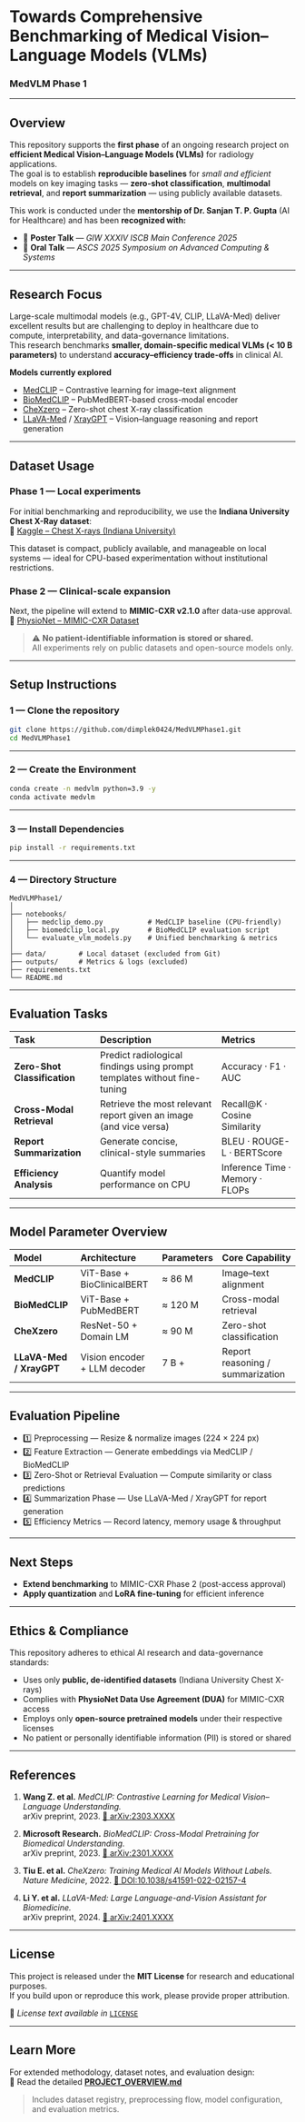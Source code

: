 # Towards Comprehensive Benchmarking of Medical Vision–Language Models (VLMs)  
### MedVLM Phase 1  

---

## Overview
This repository supports the **first phase** of an ongoing research project on **efficient Medical Vision–Language Models (VLMs)** for radiology applications.  
The goal is to establish **reproducible baselines** for *small and efficient* models on key imaging tasks — **zero-shot classification**, **multimodal retrieval**, and **report summarization** — using publicly available datasets.

This work is conducted under the **mentorship of Dr. Sanjan T. P. Gupta** (AI for Healthcare) and has been **recognized with:**
- 🧾 **Poster Talk** — *GIW XXXIV ISCB Main Conference 2025*  
- 🎤 **Oral Talk** — *ASCS 2025 Symposium on Advanced Computing & Systems*  

---

## Research Focus
Large-scale multimodal models (e.g., GPT-4V, CLIP, LLaVA-Med) deliver excellent results but are challenging to deploy in healthcare due to compute, interpretability, and data-governance limitations.  
This research benchmarks **smaller, domain-specific medical VLMs (< 10 B parameters)** to understand **accuracy–efficiency trade-offs** in clinical AI.

**Models currently explored**
- [MedCLIP](https://github.com/UCSD-AI4H/MedCLIP) – Contrastive learning for image–text alignment  
- [BioMedCLIP](https://huggingface.co/microsoft/BiomedCLIP-PubMedBERT_256-vit_base_patch16_224) – PubMedBERT-based cross-modal encoder  
- [CheXzero](https://github.com/rajpurkarlab/chexzero) – Zero-shot chest X-ray classification  
- [LLaVA-Med](https://github.com/microsoft/LLaVA-Med) / [XrayGPT](https://github.com/UCSD-AI4H/XrayGPT) – Vision–language reasoning and report generation  

---

## Dataset Usage

### **Phase 1 — Local experiments**  
For initial benchmarking and reproducibility, we use the **Indiana University Chest X-Ray dataset**:  
🔗 [Kaggle – Chest X-rays (Indiana University)](https://www.kaggle.com/datasets/raddar/chest-xrays-indiana-university)

This dataset is compact, publicly available, and manageable on local systems — ideal for CPU-based experimentation without institutional restrictions.

### **Phase 2 — Clinical-scale expansion**  
Next, the pipeline will extend to **MIMIC-CXR v2.1.0** after data-use approval.  
🔗 [PhysioNet – MIMIC-CXR Dataset](https://physionet.org/content/mimic-cxr/2.1.0/)

> ⚠️ **No patient-identifiable information is stored or shared.**  
> All experiments rely on public datasets and open-source models only.

---

## Setup Instructions

### **1 — Clone the repository**
```bash
git clone https://github.com/dimplek0424/MedVLMPhase1.git
cd MedVLMPhase1
```

---

### **2 — Create the Environment**
```bash
conda create -n medvlm python=3.9 -y
conda activate medvlm
```

---

### **3 — Install Dependencies**
```bash
pip install -r requirements.txt
```

---

### **4 — Directory Structure**

```
MedVLMPhase1/
│
├── notebooks/
│   ├── medclip_demo.py           # MedCLIP baseline (CPU-friendly)
│   ├── biomedclip_local.py       # BioMedCLIP evaluation script
│   └── evaluate_vlm_models.py    # Unified benchmarking & metrics
│
├── data/        # Local dataset (excluded from Git)
├── outputs/     # Metrics & logs (excluded)
├── requirements.txt
└── README.md
```

---

## Evaluation Tasks

| **Task** | **Description** | **Metrics** |
|:--|:--|:--|
| **Zero-Shot Classification** | Predict radiological findings using prompt templates without fine-tuning | Accuracy · F1 · AUC |
| **Cross-Modal Retrieval** | Retrieve the most relevant report given an image (and vice versa) | Recall@K · Cosine Similarity |
| **Report Summarization** | Generate concise, clinical-style summaries | BLEU · ROUGE-L · BERTScore |
| **Efficiency Analysis** | Quantify model performance on CPU | Inference Time · Memory · FLOPs |

---

## Model Parameter Overview

| **Model** | **Architecture** | **Parameters** | **Core Capability** |
|:--|:--|:--|:--|
| **MedCLIP** | ViT-Base + BioClinicalBERT | ≈ 86 M | Image–text alignment |
| **BioMedCLIP** | ViT-Base + PubMedBERT | ≈ 120 M | Cross-modal retrieval |
| **CheXzero** | ResNet-50 + Domain LM | ≈ 90 M | Zero-shot classification |
| **LLaVA-Med / XrayGPT** | Vision encoder + LLM decoder | 7 B + | Report reasoning / summarization |

---

## Evaluation Pipeline

- 1️⃣  Preprocessing — Resize & normalize images (224 × 224 px)
- 2️⃣  Feature Extraction — Generate embeddings via MedCLIP / BioMedCLIP
- 3️⃣  Zero-Shot or Retrieval Evaluation — Compute similarity or class predictions
- 4️⃣  Summarization Phase — Use LLaVA-Med / XrayGPT for report generation
- 5️⃣  Efficiency Metrics — Record latency, memory usage & throughput

---

## Next Steps

- **Extend benchmarking** to MIMIC-CXR Phase 2 (post-access approval)  
- **Apply quantization** and **LoRA fine-tuning** for efficient inference  

---

## Ethics & Compliance

This repository adheres to ethical AI research and data-governance standards:

- Uses only **public, de-identified datasets** (Indiana University Chest X-rays)  
- Complies with **PhysioNet Data Use Agreement (DUA)** for MIMIC-CXR access  
- Employs only **open-source pretrained models** under their respective licenses  
- No patient or personally identifiable information (PII) is stored or shared  

---

## References

1. **Wang Z. et al.** *MedCLIP: Contrastive Learning for Medical Vision–Language Understanding.*  
   arXiv preprint, 2023. [🔗 arXiv:2303.XXXX](https://arxiv.org/abs/2303.XXXX)

2. **Microsoft Research.** *BioMedCLIP: Cross-Modal Pretraining for Biomedical Understanding.*  
   arXiv preprint, 2023. [🔗 arXiv:2301.XXXX](https://arxiv.org/abs/2301.XXXX)

3. **Tiu E. et al.** *CheXzero: Training Medical AI Models Without Labels.*  
   *Nature Medicine*, 2022. [🔗 DOI:10.1038/s41591-022-02157-4](https://doi.org/10.1038/s41591-022-02157-4)

4. **Li Y. et al.** *LLaVA-Med: Large Language-and-Vision Assistant for Biomedicine.*  
   arXiv preprint, 2024. [🔗 arXiv:2401.XXXX](https://arxiv.org/abs/2401.XXXX)

---

## License

This project is released under the **MIT License** for research and educational purposes.  
If you build upon or reproduce this work, please provide proper attribution.

📄 *License text available in* [`LICENSE`](LICENSE)

---

## Learn More

For extended methodology, dataset notes, and evaluation design:  
📖 Read the detailed [**PROJECT_OVERVIEW.md**](PROJECT_OVERVIEW.md)

> Includes dataset registry, preprocessing flow, model configuration, and evaluation metrics.
